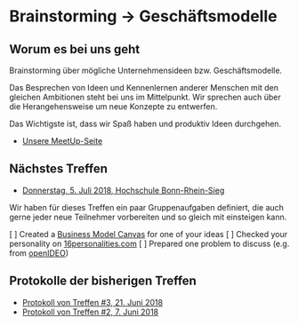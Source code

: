 # Brainstorming -> Geschäftsmodelle

## Worum es bei uns geht
Brainstorming über mögliche Unternehmensideen bzw. Geschäftsmodelle.

Das Besprechen von Ideen und Kennenlernen anderer Menschen mit den gleichen Ambitionen steht bei uns im Mittelpunkt. Wir sprechen auch über die Herangehensweise um neue Konzepte zu entwerfen.

Das Wichtigste ist, dass wir Spaß haben und produktiv Ideen durchgehen.

* [Unsere MeetUp-Seite](https://www.meetup.com/de-DE/Brainstorming-Unternehmensgrundung/)

## Nächstes Treffen

* [Donnerstag, 5. Juli 2018, Hochschule Bonn-Rhein-Sieg](https://www.meetup.com/de-DE/Brainstorming-Unternehmensgrundung/events/gzqvvpyxkbhb/)

Wir haben für dieses Treffen ein paar Gruppenaufgaben definiert, die auch gerne jeder neue Teilnehmer vorbereiten und so gleich mit einsteigen kann.

[ ] Created a [Business Model Canvas](https://canvanizer.com/downloads/business_model_canvas_poster.pdf) for one of your ideas
[ ] Checked your personality on [16personalities.com](https://www.16personalities.com)
[ ] Prepared one problem to discuss (e.g. from [openIDEO](https://www.openideo.com))

## Protokolle der bisherigen Treffen

* [Protokoll von Treffen #3, 21. Juni 2018](../blob/master/protocol/meeting-03.md)
* [Protokoll von Treffen #2, 7. Juni 2018](../blob/master/protocol/meeting-02.md)
